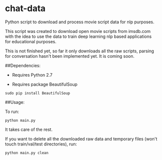 # chat-data
Python script to download and process movie script data for nlp purposes.

This script was created to download open movie scripts from imsdb.com with the idea to use the data to train deep learning nlp based applications for educational purposes.

This is not finished yet, so far it only downloads all the raw scripts, parsing for conversation hasn't been implemented yet. It is coming soon.

##Dependencies:

- Requires Python 2.7

- Requires package BeautifulSoup

```sudo pip install BeautifulSoup```

##Usage:

To run:

```python main.py```

It takes care of the rest.

If you want to delete all the downloaded raw data and temporary files (won't touch train/val/test directories), run:

```python main.py clean```
